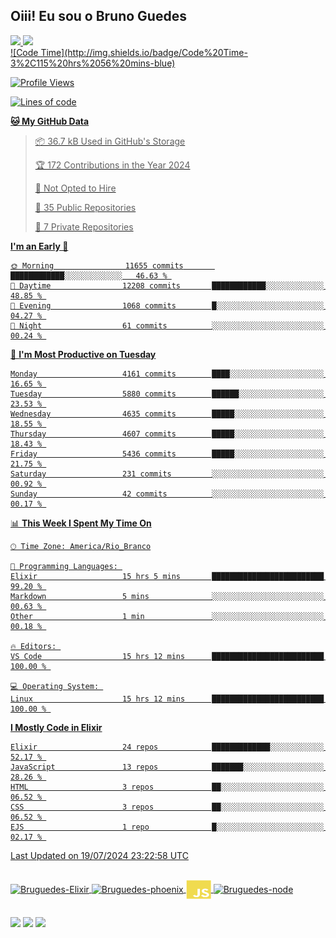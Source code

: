 ## Oiii! Eu sou o Bruno Guedes
 <div>
  <a href="https://github.com/bruguedes">
  <img height="180em" src="https://github-readme-stats.vercel.app/api?username=bruguedes&show_icons=true&theme=dark&include_all_commits=true&count_private=true"/>
  <img height="180em" src="https://github-readme-stats.vercel.app/api/top-langs/?username=bruguedes&layout=compact&langs_count=7&theme=dark"/>
</div>
<div>
  <!--START_SECTION:waka-->
![Code Time](http://img.shields.io/badge/Code%20Time-3%2C115%20hrs%2056%20mins-blue)

![Profile Views](http://img.shields.io/badge/Profile%20Views-0-blue)

![Lines of code](https://img.shields.io/badge/From%20Hello%20World%20I%27ve%20Written-5.2%20million%20lines%20of%20code-blue)

**🐱 My GitHub Data** 

> 📦 36.7 kB Used in GitHub's Storage 
 > 
> 🏆 172 Contributions in the Year 2024
 > 
> 🚫 Not Opted to Hire
 > 
> 📜 35 Public Repositories 
 > 
> 🔑 7 Private Repositories 
 > 
**I'm an Early 🐤** 

```text
🌞 Morning                11655 commits       ████████████░░░░░░░░░░░░░   46.63 % 
🌆 Daytime                12208 commits       ████████████░░░░░░░░░░░░░   48.85 % 
🌃 Evening                1068 commits        █░░░░░░░░░░░░░░░░░░░░░░░░   04.27 % 
🌙 Night                  61 commits          ░░░░░░░░░░░░░░░░░░░░░░░░░   00.24 % 
```
📅 **I'm Most Productive on Tuesday** 

```text
Monday                   4161 commits        ████░░░░░░░░░░░░░░░░░░░░░   16.65 % 
Tuesday                  5880 commits        ██████░░░░░░░░░░░░░░░░░░░   23.53 % 
Wednesday                4635 commits        █████░░░░░░░░░░░░░░░░░░░░   18.55 % 
Thursday                 4607 commits        █████░░░░░░░░░░░░░░░░░░░░   18.43 % 
Friday                   5436 commits        █████░░░░░░░░░░░░░░░░░░░░   21.75 % 
Saturday                 231 commits         ░░░░░░░░░░░░░░░░░░░░░░░░░   00.92 % 
Sunday                   42 commits          ░░░░░░░░░░░░░░░░░░░░░░░░░   00.17 % 
```


📊 **This Week I Spent My Time On** 

```text
🕑︎ Time Zone: America/Rio_Branco

💬 Programming Languages: 
Elixir                   15 hrs 5 mins       █████████████████████████   99.20 % 
Markdown                 5 mins              ░░░░░░░░░░░░░░░░░░░░░░░░░   00.63 % 
Other                    1 min               ░░░░░░░░░░░░░░░░░░░░░░░░░   00.18 % 

🔥 Editors: 
VS Code                  15 hrs 12 mins      █████████████████████████   100.00 % 

💻 Operating System: 
Linux                    15 hrs 12 mins      █████████████████████████   100.00 % 
```

**I Mostly Code in Elixir** 

```text
Elixir                   24 repos            █████████████░░░░░░░░░░░░   52.17 % 
JavaScript               13 repos            ███████░░░░░░░░░░░░░░░░░░   28.26 % 
HTML                     3 repos             ██░░░░░░░░░░░░░░░░░░░░░░░   06.52 % 
CSS                      3 repos             ██░░░░░░░░░░░░░░░░░░░░░░░   06.52 % 
EJS                      1 repo              █░░░░░░░░░░░░░░░░░░░░░░░░   02.17 % 
```




 Last Updated on 19/07/2024 23:22:58 UTC
<!--END_SECTION:waka-->
</div>
<div style="display: inline_block"><br>
  <img align="center" alt="Bruguedes-Elixir" height="30" width="40" src="https://cdn.jsdelivr.net/gh/devicons/devicon/icons/elixir/elixir-original.svg">
   <img align="center" alt="Bruguedes-phoenix" height="30" width="40" src="https://cdn.jsdelivr.net/gh/devicons/devicon/icons/phoenix/phoenix-original.svg">
  <img align="center" alt="Bruguedes-JavaScript" height="30" width="40" src="https://raw.githubusercontent.com/devicons/devicon/master/icons/javascript/javascript-plain.svg">
  <img align="center" alt="Bruguedes-node" height="30" width="40" src="https://cdn.jsdelivr.net/gh/devicons/devicon/icons/nodejs/nodejs-plain.svg">

</div>

  ##

<div>
  <a href="https://instagram.com/bruguedes21" target="_blank"><img src="https://img.shields.io/badge/-Instagram-%23E4405F?style=for-the-badge&logo=instagram&logoColor=white" target="_blank"></a>
  <a href="https://www.linkedin.com/in/bruguesil/" target="_blank"><img src="https://img.shields.io/badge/-LinkedIn-%230077B5?style=for-the-badge&logo=linkedin&logoColor=white" target="_blank"></a>
  <a href="https://t.me/bruguesil" target="_blank"><img src="https://img.shields.io/badge/Telegram-2CA5E0?style=for-the-badge&logo=telegram&logoColor=white" target="_blank"></a>

</div>
